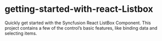 # getting-started-with-react-Listbox
Quickly get started with the Syncfusion React ListBox Component. This project contains a few of the control’s basic features, like binding data and selecting items.

